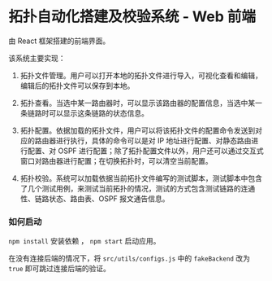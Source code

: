 # 拓扑自动化搭建及校验系统 - Web 前端

由 React 框架搭建的前端界面。

该系统主要实现：

1. 拓扑文件管理。用户可以打开本地的拓扑文件进行导入，可视化查看和编辑，编辑后的拓扑文件可以保存到本地。

2. 拓扑查看。当选中某一路由器时，可以显示该路由器的配置信息，当选中某一条链路时可以显示这条链路的状态信息。

3. 拓扑配置。依据加载的拓扑文件，用户可以将该拓扑文件的配置命令发送到对应的路由器进行执行，具体的命令可以是对 IP 地址进行配置、对静态路由进行配置、对 OSPF 进行配置；除了拓扑配置文件以外，用户还可以通过交互式窗口对路由器进行配置；在切换拓扑时，可以清空当前配置。

4. 拓扑校验。系统可以加载依据当前拓扑文件编写的测试脚本，测试脚本中包含了几个测试用例，来测试当前拓扑的情况，测试的方式包含测试链路的连通性、链路状态、路由表、OSPF 报文通告信息。

### 如何启动

`npm install` 安装依赖 ， `npm start` 启动应用。

在没有连接后端的情况下，将 `src/utils/configs.js` 中的 `fakeBackend` 改为 `true` 即可跳过连接后端的验证。